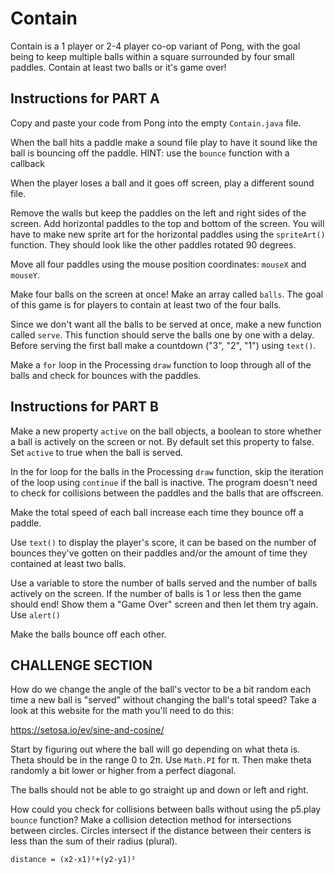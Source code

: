 # Contain

Contain is a 1 player or 2-4 player co-op variant of Pong, with the goal being to keep multiple balls within a square surrounded by four small paddles. Contain at least two balls or it's game over!

## Instructions for PART A

Copy and paste your code from Pong into the empty `Contain.java` file.

When the ball hits a paddle make a sound file play to have it sound like the ball is bouncing off the paddle. HINT: use the `bounce` function with a callback

When the player loses a ball and it goes off screen, play a different sound file.

Remove the walls but keep the paddles on the left and right sides of the screen. Add horizontal paddles to the top and bottom of the screen. You will have to make new sprite art for the horizontal paddles using the `spriteArt()` function. They should look like the other paddles rotated 90 degrees.

Move all four paddles using the mouse position coordinates: `mouseX` and `mouseY`.

Make four balls on the screen at once! Make an array called `balls`. The goal of this game is for players to contain at least two of the four balls.

Since we don't want all the balls to be served at once, make a new function called `serve`. This function should serve the balls one by one with a delay. Before serving the first ball make a countdown ("3", "2", "1") using `text()`.

Make a `for` loop in the Processing `draw` function to loop through all of the balls and check for bounces with the paddles.

## Instructions for PART B

Make a new property `active` on the ball objects, a boolean to store whether a ball is actively on the screen or not. By default set this property to false. Set `active` to true when the ball is served.

In the for loop for the balls in the Processing `draw` function, skip the iteration of the loop using `continue` if the ball is inactive. The program doesn't need to check for collisions between the paddles and the balls that are offscreen.

Make the total speed of each ball increase each time they bounce off a paddle.

Use `text()` to display the player's score, it can be based on the number of bounces they've gotten on their paddles and/or the amount of time they contained at least two balls.

Use a variable to store the number of balls served and the number of balls actively on the screen. If the number of balls is 1 or less then the game should end! Show them a "Game Over" screen and then let them try again. Use `alert()`

Make the balls bounce off each other.

## CHALLENGE SECTION

How do we change the angle of the ball's vector to be a bit random each time a new ball is "served" without changing the ball's total speed? Take a look at this website for the math you'll need to do this:

<https://setosa.io/ev/sine-and-cosine/>

Start by figuring out where the ball will go depending on what theta is. Theta should be in the range 0 to 2π. Use `Math.PI` for π. Then make theta randomly a bit lower or higher from a perfect diagonal.

The balls should not be able to go straight up and down or left and right.

How could you check for collisions between balls without using the p5.play `bounce` function? Make a collision detection method for intersections between circles. Circles intersect if the distance between their centers is less than the sum of their radius (plural).

```
distance = (x2-x1)²+(y2-y1)²
```
